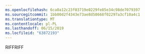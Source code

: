 ```yaml
---
ms.openlocfilehash: 6ca0a12c23f03719e0229fe85e34c98de7079397
ms.sourcegitcommit: 1bb00d2f4343e73ae8d58668f02297a3cf10a4c1
ms.translationtype: MT
ms.contentlocale: pl-PL
ms.lasthandoff: 06/15/2019
ms.locfileid: "63872193"
---
```

<span data-ttu-id="e1efb-101">RIFF</span><span class="sxs-lookup"><span data-stu-id="e1efb-101">RIFF</span></span>